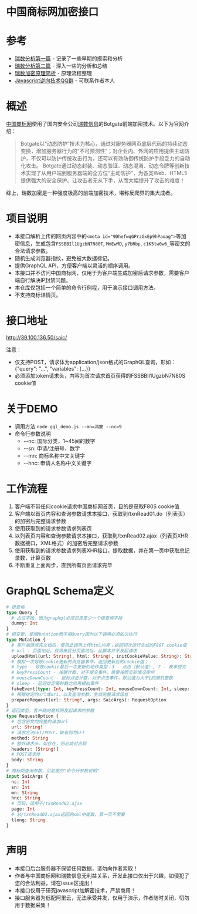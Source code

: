 # 中国商标网加密接口

# 参考
* [瑞数分析第一篇](https://segmentfault.com/a/1190000017286304) - 记录了一些早期的摸索和分析
* [瑞数分析第二篇](https://segmentfault.com/a/1190000017541235) - 深入一些的分析和总结
* [瑞数加密原理简析](https://segmentfault.com/a/1190000018311861) - 原理流程整理
* [Javascript逆向技术QQ群](https://jq.qq.com/?_wv=1027&k=5Bcu3YU) - 可联系作者本人

# 概述
[中国商标网](http://wsjs.saic.gov.cn)使用了国内安全公司[瑞数信息](https://www.riversecurity.com.cn)的Botgate前端加密技术。以下为官网介绍：
>Botgate以“动态防护”技术为核心，通过对服务器网页底层代码的持续动态变换，增加服务器行为的“不可预测性”；对企业内、外网的应用提供主动防护，不仅可以防护传统攻击行为，还可以有效防御传统防护手段乏力的自动化攻击。
>Botgate通过动态封装、动态验证、动态混淆、动态令牌等创新技术实现了从用户端到服务器端的全方位“主动防护”，为各类Web、HTML5提供强大的安全保护。让攻击者无从下手，从而大幅提升了攻击的难度！

综上，瑞数加密是一种强度极高的前端加密技术，堪称反爬界的集大成者。

# 项目说明
* 本接口解析上传的网页内容中的`<meta id="9DhefwqGPrzGxEp9hPaoag">`等加密信息，生成包含`FSSBBIl1UgzbN7N80T`, `MmEwMD`, `y7bRbp`, `c1K5tw0w6_`等密文的合法请求参数。
* 随机生成浏览器指纹，避免被大数据标记。
* 提供GraphQL API，方便客户端以灵活的顺序调用。
* 本接口并不访问中国商标网，仅用于为客户端生成加密后请求参数，需要客户端自行解决IP封禁问题。
* 本仓库仅包括一个简单的命令行例程，用于演示接口调用方法。
* 不支持商标详情页。

# 接口地址
  http://39.100.136.50/saic/
  
  注意：
  * 仅支持POST，请求体为application/json格式的GraphQL查询，形如：{"query": "...", "variables": {...}}
  * 必须添加token请求头，内容为首次请求首页获得的FSSBBIl1UgzbN7N80S cookie值

# 关于DEMO
* 调用方法
  `node gql_demo.js --mn=鸿蒙 --nc=9`
* 命令行参数说明
  * --nc: 国际分类，1~45间的数字
  * --sn: 申请/注册号，数字
  * --mn: 商标名称中文关键字
  * --hnc: 申请人名称中文关键字

# 工作流程
1. 客户端不带任何cookie请求中国商标网首页，目的是获取F80S cookie值
1. 客户端以首页内容和查询参数请求本接口，获取到/txnRead01.do（列表页）的加密后完整请求参数
1. 使用获取到的请求参数请求列表页
1. 以列表页内容和查询参数请求本接口，获取到/txnRead02.ajax（列表页XHR数据接口，XML格式）的加密后完整请求参数
1. 使用获取到的请求参数请求列表XHR接口，提取数据，并在第一页中获取总记录数，计算页数
1. 不断重复上面两步，直到所有页面请求完毕

# GraphQL Schema定义
```graphql
# 根查询
type Query {
  # 占位字段，因为graphql必须包含至少一个根查询字段
  dummy: Int
}
# 根变更，使用Mutation而不用Query因为以下调用必须依次执行
type Mutation {
  # 客户端请求完文档后，使用此调用上传html内容；返回初次运行生成的F80T cookie值
  # url - 页面地址。仅用来区分页面地址，此脚本并不发起请求
  uploadHtml(url: String!, html: String!, initCookieValue: String): String
  # 模拟一次导致cookie更新的浏览器事件，返回更新后的cookie值；
  # type - 导致cookie最后一次更新的动作类型：3 - 点击（默认值）, 7 - 表单提交
  # keyPressCount - 按键计数，对于提交事件，需要按照实际情况提供
  # mouseDownCount - 鼠标点击计数，对于点击事件，默认值为大于1的随机整数
  # sleep - 延迟给定毫秒数之后再模拟事件
  fakeEvent(type: Int, keyPressCount: Int, mouseDownCount: Int, sleep: Int): String
  # 根据给定的url或uri，以及查询参数，生成完整请求信息
  prepareRequest(url: String!, args: SaicArgs): RequestOption
}
# 返回类型，客户端向商标网发起请求的参数
type RequestOption {
  # 包含密文的完整的请求url
  url: String!
  # 请求方法GET/POST，缺省则为GET
  method: String
  # 额外请求头。如存在，则必成对出现
  headers: [String!]
  # POST请求体
  body: String
}
# 商标网查询参数，见前面的"命令行参数说明"
input SaicArgs {
  nc: Int
  sn: Int
  mn: String
  hnc: String
  # 页码，适用于/txnRead02.ajax
  page: Int
  # 从/txnRead02.ajax返回的xml中提取，第一页不需要
  tlong: String
}
```

# 声明
* 本接口后台服务器不保留任何数据，请勿向作者索取！
* 作者与中国商标网和瑞数信息无利益关系，开发此接口仅出于兴趣，如侵犯了您的合法利益，请在issue区提出！
* 本接口仅用于研究javascript加解密技术，严禁商用！
* 接口服务器为低配阿里云，无法承受并发，仅用于演示，作者随时关闭，切勿用于数据采集！
